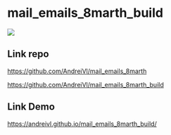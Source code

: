 # mail_emails_8marth_build

![](https://andreivl.github.io/mail_emails_8marth_build/images/preview-img-mail-emails-8marth.jpg)

## Link repo
https://github.com/AndreiVl/mail_emails_8marth

https://github.com/AndreiVl/mail_emails_8marth_build

## Link Demo
https://andreivl.github.io/mail_emails_8marth_build/
